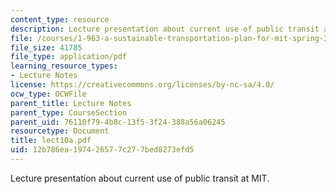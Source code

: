 ```yaml
---
content_type: resource
description: Lecture presentation about current use of public transit at MIT.
file: /courses/1-963-a-sustainable-transportation-plan-for-mit-spring-2007/12b786ea197426577c277bed8273efd5_lect10a.pdf
file_size: 41785
file_type: application/pdf
learning_resource_types:
- Lecture Notes
license: https://creativecommons.org/licenses/by-nc-sa/4.0/
ocw_type: OCWFile
parent_title: Lecture Notes
parent_type: CourseSection
parent_uid: 76110f79-4b8c-13f5-3f24-388a56a06245
resourcetype: Document
title: lect10a.pdf
uid: 12b786ea-1974-2657-7c27-7bed8273efd5
---
```

Lecture presentation about current use of public transit at MIT.